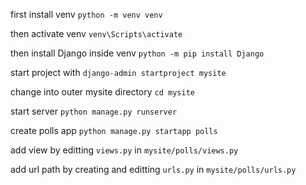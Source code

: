 first install venv `python -m venv venv`

then activate venv `venv\Scripts\activate`

then install Django inside venv `python -m pip install Django`

start project with `django-admin startproject mysite`

change into outer mysite directory `cd mysite`

start server `python manage.py runserver`

create polls app `python manage.py startapp polls`

add view by editting `views.py` in `mysite/polls/views.py`

add url path by creating and editting `urls.py` in `mysite/polls/urls.py`
